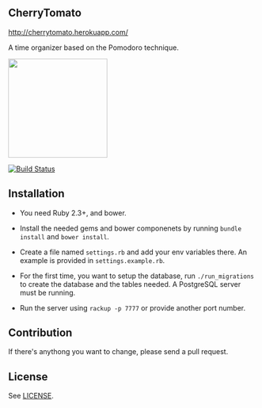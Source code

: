 CherryTomato
---

http://cherrytomato.herokuapp.com/

A time organizer based on the Pomodoro technique.

<img src="https://github.com/yahmds/CherryTomato/blob/master/assets/images/cherrytomato.png" width="200">

[![Build Status](https://travis-ci.org/yahmds/CherryTomato.svg?branch=master)](https://travis-ci.org/yahmds/CherryTomato)

## Installation
- You need Ruby 2.3+, and bower.

- Install the needed gems and bower componenets by running `bundle install` and `bower install`.

- Create a file named `settings.rb` and add your env variables there.
  An example is provided in `settings.example.rb`.

- For the first time, you want to setup the database, run
  `./run_migrations` to create the database and the tables needed.
  A PostgreSQL server must be running.

- Run the server using `rackup -p 7777` or provide another port number.

## Contribution
If there's anythong you want to change, please send a pull request.

## License
See [LICENSE](https://github.com/yahmds/CherryTomato/blob/master/LICENSE).
